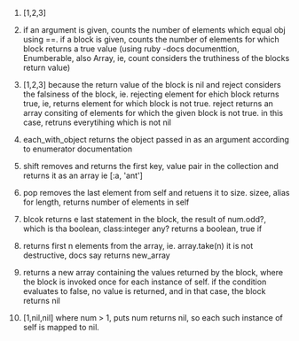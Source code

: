 


1.   [1,2,3]
2.  if an argument is given, counts the number of elements which equal obj using ==.
   if a block is given, counts the number of elements for which block returns a true value (using ruby -docs documenttion, Enumberable, also Array, ie, count considers the truthiness of the blocks return value)

   3.  [1,2,3] because the return value of the block is nil and reject considers the falsiness of the block, ie. rejecting element for ehich block returns true, ie, returns element for which block is not true.  reject returns an array consiting of elements for which the given block is not true.  in this case, retruns everytihing which is not nil
4. each_with_object returns the object passed in as an argument
according to enumerator documentation

5. shift removes and returns the first key, value pair in the collection and returns it as an array ie [:a, 'ant']
6. pop removes the last element from self and retuens it to size.   sizee, alias for length, returns number of elements in self

7. blcok returns e last statement in the block, the result of num.odd?, which is tha boolean, class:integer
any? returns a boolean, true if 

8. returns first n elements from the array, ie.  array.take(n)
it is not destructive, docs say returns new_array

9. returns a new array containing the values returned by the block, where the block is invoked once for each instance of self.  if the condition evaluates to false, no value is returned, and in that case, the block returns nil

10.  [1,nil,nil]
     where num > 1, puts num returns nil, so each such instance of self is mapped to nil.
